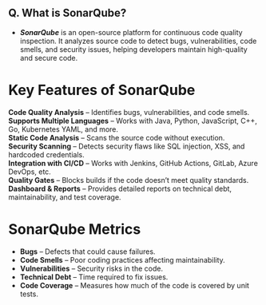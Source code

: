 ## Q. What is SonarQube?
- ***SonarQube*** is an open-source platform for continuous code quality inspection. It analyzes source code to detect bugs, vulnerabilities, code smells, and security issues, helping developers maintain high-quality and secure code.

# Key Features of SonarQube

 **Code Quality Analysis** – Identifies bugs, vulnerabilities, and code smells.  
 **Supports Multiple Languages** – Works with Java, Python, JavaScript, C++, Go, Kubernetes YAML, and more.  
 **Static Code Analysis** – Scans the source code without execution.  
 **Security Scanning** – Detects security flaws like SQL injection, XSS, and hardcoded credentials.  
 **Integration with CI/CD** – Works with Jenkins, GitHub Actions, GitLab, Azure DevOps, etc.  
 **Quality Gates** – Blocks builds if the code doesn’t meet quality standards.  
 **Dashboard & Reports** – Provides detailed reports on technical debt, maintainability, and test coverage.  

# SonarQube Metrics

- **Bugs** – Defects that could cause failures.  
- **Code Smells** – Poor coding practices affecting maintainability.  
- **Vulnerabilities** – Security risks in the code.  
- **Technical Debt** – Time required to fix issues.  
- **Code Coverage** – Measures how much of the code is covered by unit tests.  

